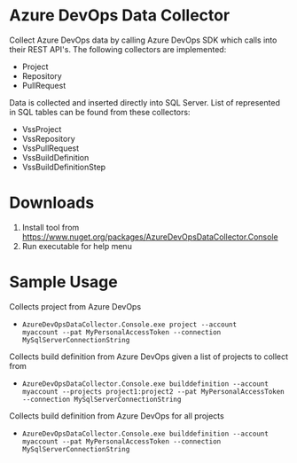 # Azure DevOps Data Collector
Collect Azure DevOps data by calling Azure DevOps SDK which calls into their REST API's. The following collectors are implemented:
* Project
* Repository
* PullRequest

Data is collected and inserted directly into SQL Server. List of represented in SQL tables can be found from these collectors:
* VssProject
* VssRepository
* VssPullRequest
* VssBuildDefinition
* VssBuildDefinitionStep

# Downloads
1. Install tool from https://www.nuget.org/packages/AzureDevOpsDataCollector.Console
1. Run executable for help menu

# Sample Usage
Collects project from Azure DevOps
* <code>AzureDevOpsDataCollector.Console.exe project --account myaccount --pat MyPersonalAccessToken --connection MySqlServerConnectionString</code>

Collects build definition from Azure DevOps given a list of projects to collect from
* <code>AzureDevOpsDataCollector.Console.exe builddefinition --account myaccount --projects project1:project2 --pat MyPersonalAccessToken --connection MySqlServerConnectionString</code>

Collects build definition from Azure DevOps for all projects
* <code>AzureDevOpsDataCollector.Console.exe builddefinition --account myaccount --pat MyPersonalAccessToken --connection MySqlServerConnectionString</code>

